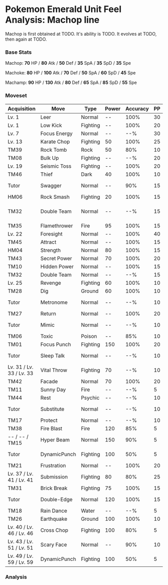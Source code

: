 # Pokemon Emerald Unit Feel Analysis: Machop line

Machop is first obtained at TODO. It's ability is TODO. It evolves at TODO, then again at TODO.

### Base Stats

Machop: **70** HP / **80** Atk / **50** Def / **35** SpA / **35** SpD / **35** Spe

Machoke: **80** HP / **100** Atk / **70** Def / **50** SpA / **60** SpD / **45** Spe

Machamp: **90** HP / **130** Atk / **80** Def / **65** SpA / **85** SpD / **55** Spe

### Moveset

|Acquisition             |Move        |Type    |Power|Accuracy|PP |Notes                    |
|---                     |---         |---     |---  |---     |---|---                      |
|Lv. 1                   |Leer        |Normal  |--   |100%    |30 |                         |
|Lv. 1                   |Low Kick    |Fighting|--   |100%    |20 |                         |
|Lv. 7                   |Focus Energy|Normal  |--   |--%     |30 |                         |
|Lv. 13                  |Karate Chop |Fighting|50   |100%    |25 |                         |
|TM39                    |Rock Tomb   |Rock    |50   |80%     |10 |                         |
|TM08                    |Bulk Up     |Fighting|--   |--%     |20 |                         |
|Lv. 19                  |Seismic Toss|Fighting|--   |100%    |20 |                         |
|TM46                    |Thief       |Dark    |40   |100%    |10 |                         |
|Tutor                   |Swagger     |Normal  |--   |90%     |15 |Emerald only             |
|HM06                    |Rock Smash  |Fighting|20   |100%    |15 |                         |
|TM32                    |Double Team |Normal  |--   |--%     |15 |Buy at Game Corner       |
|TM35                    |Flamethrower|Fire    |95   |100%    |15 |                         |
|Lv. 22                  |Foresight   |Normal  |--   |100%    |40 |                         |
|TM45                    |Attract     |Normal  |--   |100%    |15 |                         |
|HM04                    |Strength    |Normal  |80   |100%    |15 |                         |
|TM43                    |Secret Power|Normal  |70   |100%    |20 |                         |
|TM10                    |Hidden Power|Normal  |--   |100%    |15 |                         |
|TM32                    |Double Team |Normal  |--   |--%     |15 |                         |
|Lv. 25                  |Revenge     |Fighting|60   |100%    |10 |                         |
|TM28                    |Dig         |Ground  |60   |100%    |10 |                         |
|Tutor                   |Metronome   |Normal  |--   |--%     |10 |Emerald only             |
|TM27                    |Return      |Normal  |--   |100%    |20 |                         |
|Tutor                   |Mimic       |Normal  |--   |--%     |10 |Emerald only             |
|TM06                    |Toxic       |Poison  |--   |85%     |10 |                         |
|TM01                    |Focus Punch |Fighting|150  |100%    |20 |                         |
|Tutor                   |Sleep Talk  |Normal  |--   |--%     |10 |Emerald only             |
|Lv. 31 / Lv. 33 / Lv. 33|Vital Throw |Fighting|70   |--%     |10 |                         |
|TM42                    |Facade      |Normal  |70   |100%    |20 |                         |
|TM11                    |Sunny Day   |Fire    |--   |--%     |5  |                         |
|TM44                    |Rest        |Psychic |--   |--%     |10 |                         |
|Tutor                   |Substitute  |Normal  |--   |--%     |10 |Emerald only             |
|TM17                    |Protect     |Normal  |--   |--%     |10 |                         |
|TM38                    |Fire Blast  |Fire    |120  |85%     |5  |                         |
|-- / -- / TM15          |Hyper Beam  |Normal  |150  |90%     |5  |                         |
|Tutor                   |DynamicPunch|Fighting|100  |50%     |5  |Emerald only             |
|TM21                    |Frustration |Normal  |--   |100%    |20 |                         |
|Lv. 37 / Lv. 41 / Lv. 41|Submission  |Fighting|80   |80%     |25 |                         |
|TM31                    |Brick Break |Fighting|75   |100%    |15 |                         |
|Tutor                   |Double-Edge |Normal  |120  |100%    |15 |Emerald only             |
|TM18                    |Rain Dance  |Water   |--   |--%     |5  |                         |
|TM26                    |Earthquake  |Ground  |100  |100%    |10 |                         |
|Lv. 40 / Lv. 46 / Lv. 46|Cross Chop  |Fighting|100  |80%     |5  |                         |
|Lv. 43 / Lv. 51 / Lv. 51|Scary Face  |Normal  |--   |90%     |10 |                         |
|Lv. 49 / Lv. 59 / Lv. 59|DynamicPunch|Fighting|100  |50%     |5  |                         |

### Analysis